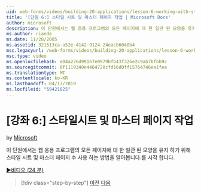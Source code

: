 ```yaml
---
uid: web-forms/videos/building-20-applications/lesson-6-working-with-stylesheets-and-master-pages
title: '[단원 6:] 스타일 시트 및 마스터 페이지 작업 | Microsoft Docs'
author: microsoft
description: 이 단원에서는 웹 응용 프로그램의 모든 페이지에 대 한 일관 된 모양을 유지 하기 위해 스타일 시트 및 마스터 페이지 수 사용 하는 방법을 알아봅니다.를 시작 합니다.
ms.author: riande
ms.date: 11/28/2005
ms.assetid: 321513ca-a52e-4142-9124-24eacb6048b4
msc.legacyurl: /web-forms/videos/building-20-applications/lesson-6-working-with-stylesheets-and-master-pages
msc.type: video
ms.openlocfilehash: e04a276d991b7e0979bfb43f326e2c9ab7bfbb9c
ms.sourcegitcommit: 0f1119340e4464720cfd16d0ff15764746ea1fea
ms.translationtype: MT
ms.contentlocale: ko-KR
ms.lasthandoff: 04/17/2019
ms.locfileid: "59421825"
---
```

# <a name="lesson-6-working-with-stylesheets-and-master-pages"></a>[강좌 6:] 스타일시트 및 마스터 페이지 작업

by [Microsoft](https://github.com/microsoft)

이 단원에서는 웹 응용 프로그램의 모든 페이지에 대 한 일관 된 모양을 유지 하기 위해 스타일 시트 및 마스터 페이지 수 사용 하는 방법을 알아봅니다.를 시작 합니다.

[&#9654;비디오 (24 분)](https://channel9.msdn.com/Blogs/ASP-NET-Site-Videos/lesson-6-working-with-stylesheets-and-master-pages)

> [!div class="step-by-step"]
> [이전](lesson-5-debugging-and-tracing-your-website.md)
> [다음](lesson-7-databinding-to-user-interface-controls.md)
